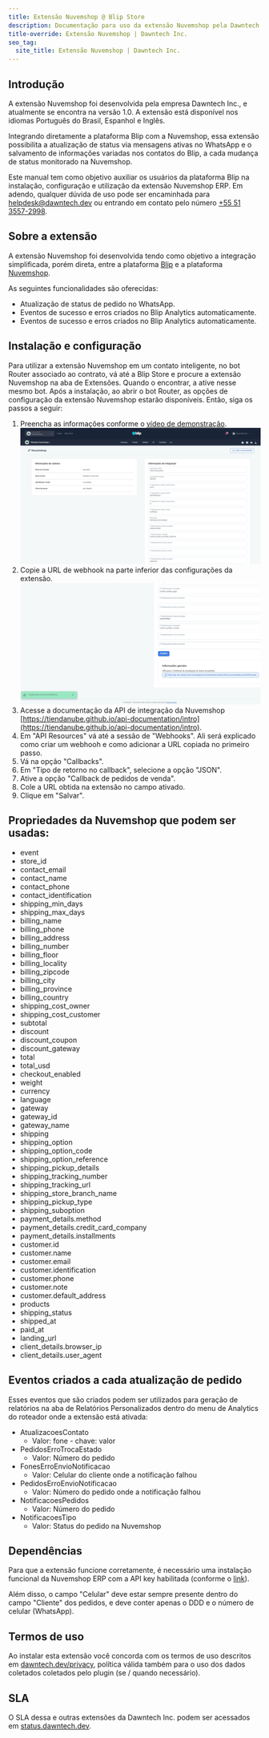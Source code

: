 ```yaml
---
title: Extensão Nuvemshop @ Blip Store
description: Documentação para uso da extensão Nuvemshop pela Dawntech Inc. para a plataforma Take Blip
title-override: Extensão Nuvemshop | Dawntech Inc.
seo_tag:
  site_title: Extensão Nuvemshop | Dawntech Inc.
---
```



## Introdução

A extensão Nuvemshop foi desenvolvida pela empresa Dawntech Inc., e atualmente se encontra na versão 1.0. A extensão está disponível nos idiomas Português do Brasil, Espanhol e Inglês.

Integrando diretamente a plataforma Blip com a Nuvemshop, essa extensão possibilita a atualização de status via mensagens ativas no WhatsApp e o salvamento de informações variadas nos contatos do Blip, a cada mudança de status monitorado na Nuvemshop.

Este manual tem como objetivo auxiliar os usuários da plataforma Blip na instalação, configuração e utilização da extensão Nuvemshop ERP. Em adendo, qualquer dúvida de uso pode ser encaminhada para [helpdesk@dawntech.dev](mailto:helpdesk@dawntech.dev) ou entrando em contato pelo número [+55 51 3557-2998](https://wa.me/555135572998).


## Sobre a extensão

A extensão Nuvemshop foi desenvolvida tendo como objetivo a integração simplificada, porém direta, entre a plataforma [Blip](https://portal.blip.ai) e a plataforma [Nuvemshop](https://www.nuvemshop.com.br).

As seguintes funcionalidades são oferecidas:

- Atualização de status de pedido no WhatsApp.
- Eventos de sucesso e erros criados no Blip Analytics automaticamente.
- Eventos de sucesso e erros criados no Blip Analytics automaticamente.

## Instalação e configuração

Para utilizar a extensão Nuvemshop em um contato inteligente, no bot Router associado ao contrato, vá até a Blip Store e procure a extensão Nuvemshop na aba de Extensões. Quando o encontrar, a ative nesse mesmo bot. Após a instalação, ao abrir o bot Router, as opções de configuração da extensão Nuvemshop estarão disponíveis. Então, siga os passos a seguir:
1. Preencha as informações conforme o [vídeo de demonstração](https://www.youtube.com/watch?v=nuvemshop).
![Callback](../images/pt/nuvemshop/nuvem_0.jpg)
2. Copie a URL de webhook na parte inferior das configurações da extensão.
![Webhooks](../images/pt/nuvemshop/nuvem_1.jpg)
3. Acesse a documentação da API de integração da Nuvemshop [https://tiendanube.github.io/api-documentation/intro](https://tiendanube.github.io/api-documentation/intro).
4. Em "API Resources" vá até a sessão de "Webhooks". Ali será explicado como criar um webhooh e como adicionar a URL copiada no primeiro passo.
5. Vá na opção "Callbacks".
6. Em "Tipo de retorno no callback", selecione a opção "JSON".
7. Ative a opção "Callback de pedidos de venda".
8. Cole a URL obtida na extensão no campo ativado.
9.  Clique em "Salvar".

## Propriedades da Nuvemshop que podem ser usadas:

- event
- store_id
- contact_email
- contact_name
- contact_phone
- contact_identification
- shipping_min_days
- shipping_max_days
- billing_name
- billing_phone
- billing_address
- billing_number
- billing_floor
- billing_locality
- billing_zipcode
- billing_city
- billing_province
- billing_country
- shipping_cost_owner
- shipping_cost_customer
- subtotal
- discount
- discount_coupon
- discount_gateway
- total
- total_usd
- checkout_enabled
- weight
- currency
- language
- gateway
- gateway_id
- gateway_name
- shipping
- shipping_option
- shipping_option_code
- shipping_option_reference
- shipping_pickup_details
- shipping_tracking_number
- shipping_tracking_url
- shipping_store_branch_name
- shipping_pickup_type
- shipping_suboption
- payment_details.method
- payment_details.credit_card_company
- payment_details.installments
- customer.id
- customer.name
- customer.email
- customer.identification
- customer.phone
- customer.note
- customer.default_address
- products
- shipping_status
- shipped_at
- paid_at
- landing_url
- client_details.browser_ip
- client_details.user_agent

## Eventos criados a cada atualização de pedido
Esses eventos que são criados podem ser utilizados para geração de relatórios na aba de Relatórios Personalizados dentro do menu de Analytics do roteador onde a extensão está ativada:
* AtualizacoesContato
  * Valor: fone - chave: valor
* PedidosErroTrocaEstado
  * Valor: Número do pedido
* FonesErroEnvioNotificacao
  * Valor: Celular do cliente onde a notificação falhou
* PedidosErroEnvioNotificacao
  * Valor: Número do pedido onde a notificação falhou
* NotificacoesPedidos
  * Valor: Número do pedido
* NotificacoesTipo
  * Valor: Status do pedido na Nuvemshop


## Dependências

Para que a extensão funcione corretamente, é necessário uma instalação funcional da Nuvemshop ERP com a API key habilitada (conforme o [link](https://ajuda.Nuvemshop.com.br/hc/pt-br/articles/360035558634-Usu%C3%A1rio-e-Usu%C3%A1rio-API#h_9ab0c0af-fa03-4c1b-acfe-a0b9fef8ae05)).

Além disso, o campo "Celular" deve estar sempre presente dentro do campo "Cliente" dos pedidos, e deve conter apenas o DDD e o número de celular (WhatsApp).


## Termos de uso

Ao instalar esta extensão você concorda com os termos de uso descritos em [dawntech.dev/privacy](https://dawntech.dev/privacy/pt), política válida também para o uso dos dados coletados coletados pelo plugin (se / quando necessário).

## SLA

O SLA dessa e outras extensões da Dawntech Inc. podem ser acessados em [status.dawntech.dev](https://status.dawntech.dev).